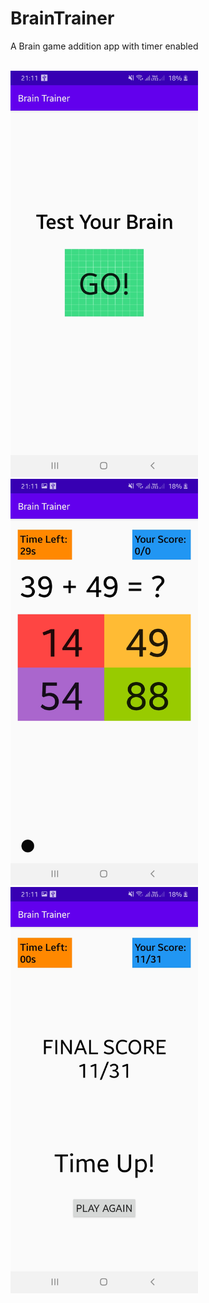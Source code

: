 # BrainTrainer
A Brain game addition app with timer enabled


<br><img src = "https://github.com/AnandSidd/BrainTrainer/blob/master/Screenshot_20200721-211119_Brain%20Trainer.jpg" height=650 width=300><img src = "https://github.com/AnandSidd/BrainTrainer/blob/master/Screenshot_20200721-211121_Brain%20Trainer.jpg" height=650 width=300><img src = "https://github.com/AnandSidd/BrainTrainer/blob/master/Screenshot_20200721-211151_Brain%20Trainer.jpg" height=650 width=300> </br>
